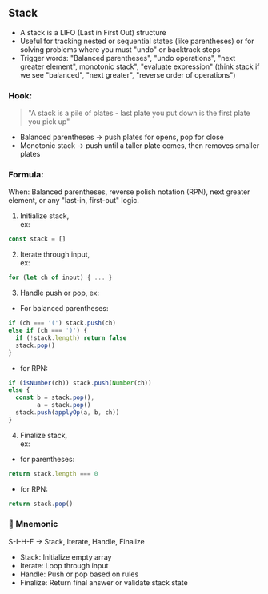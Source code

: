 ## Stack
- A stack is a LIFO (Last in First Out) structure
- Useful for tracking nested or sequential states (like parentheses) or for solving problems where you must "undo" or backtrack steps
- Trigger words: "Balanced parentheses", "undo operations", "next greater element", monotonic stack", "evaluate expression" (think stack if we see "balanced", "next greater", "reverse order of operations")

### Hook:
>"A stack is a pile of plates - last plate you put down is the first plate you pick up"
- Balanced parentheses -> push plates for opens, pop for close
- Monotonic stack -> push until a taller plate comes, then removes smaller plates

### Formula:
When: Balanced parentheses, reverse polish notation (RPN), next greater element, or any "last-in, first-out" logic.
1. Initialize stack,  
ex:
```js
const stack = []
```
2. Iterate through input,  
ex:
```js
for (let ch of input) { ... }
```
3. Handle push or pop, 
ex:
- For balanced parentheses:
```js
if (ch === '(') stack.push(ch)
else if (ch === ')') {
  if (!stack.length) return false
  stack.pop()
}
```
- for RPN:
```js
if (isNumber(ch)) stack.push(Number(ch))
else {
  const b = stack.pop(),
        a = stack.pop()
  stack.push(applyOp(a, b, ch))
}
```
4. Finalize stack,  
ex:
- for parentheses:
```js
return stack.length === 0
```
- for RPN:
```js
return stack.pop()
```

### 🧠 Mnemonic
S-I-H-F → Stack, Iterate, Handle, Finalize
- Stack: Initialize empty array
- Iterate: Loop through input
- Handle: Push or pop based on rules
- Finalize: Return final answer or validate stack state